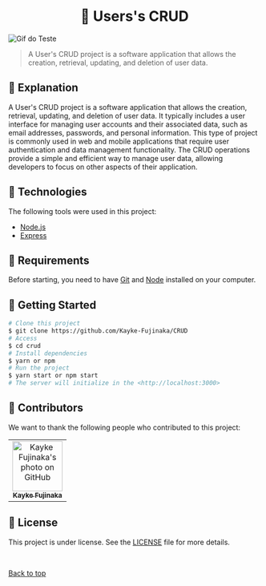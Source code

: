 <h1 align="center">👤 Users's CRUD</h1>

![Gif do Teste](./public/assets/img/Gif.gif)

> A User's CRUD project is a software application that allows the creation, retrieval, updating, and deletion of user data. 

## :page_facing_up: Explanation

A User's CRUD project is a software application that allows the creation, retrieval, updating, and deletion of user data. It typically includes a user interface for managing user accounts and their associated data, such as email addresses, passwords, and personal information. This type of project is commonly used in web and mobile applications that require user authentication and data management functionality. The CRUD operations provide a simple and efficient way to manage user data, allowing developers to focus on other aspects of their application.

## :rocket: Technologies

The following tools were used in this project:

- [Node.js](https://nodejs.org/en)
- [Express](https://expressjs.com/pt-br/)

## :closed_book: Requirements ##

Before starting, you need to have [Git](https://git-scm.com) and [Node](https://nodejs.org/en/) installed on your computer.

## :checkered_flag: Getting Started ##

```bash
# Clone this project
$ git clone https://github.com/Kayke-Fujinaka/CRUD
# Access
$ cd crud
# Install dependencies
$ yarn or npm 
# Run the project
$ yarn start or npm start 
# The server will initialize in the <http://localhost:3000>
```

## 🤝 Contributors

We want to thank the following people who contributed to this project:

<table>
  <tr>
    <td align="center">
      <a href="#">
        <img src="https://avatars.githubusercontent.com/u/98772000?s=400&u=80de9af672be7f75cc7a546838552cf63d5b82fe&v=4" width="100px;" alt="Kayke Fujinaka's photo on GitHub"/><br>
        <sub>
          <b>Kayke Fujinaka</b>
        </sub>
      </a>
    </td>
  </tr>
</table>

## 📝 License

This project is under license. See the [LICENSE](LICENSE.md) file for more details.

&#xa0;

<a href="#top">Back to top</a>
